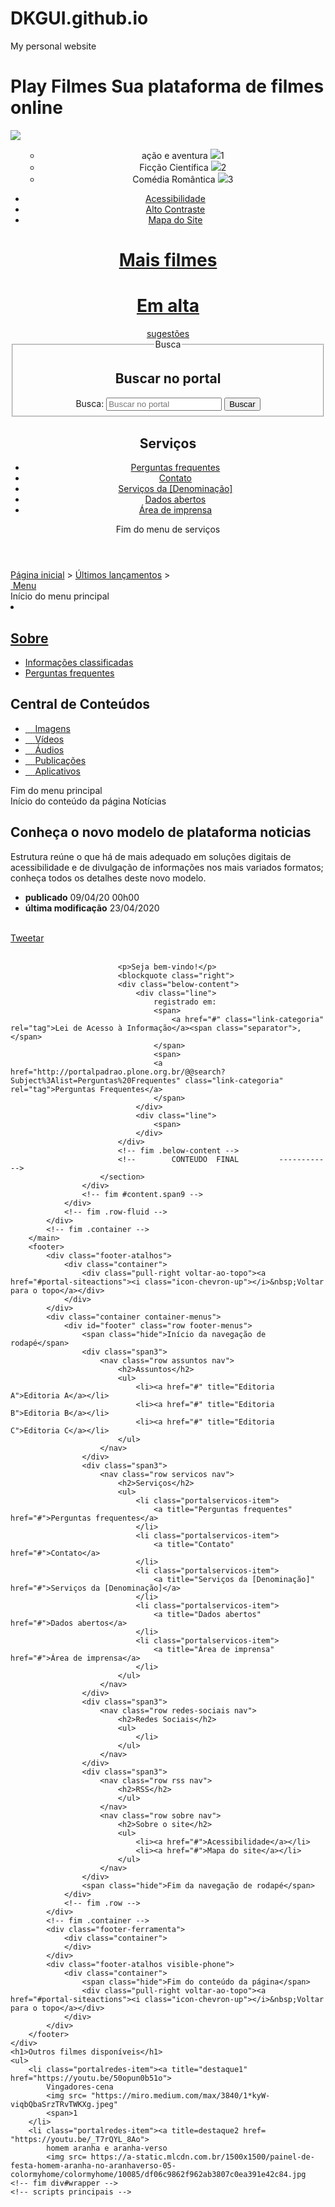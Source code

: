 # DKGUI.github.io
My personal website 
<!DOCTYPE html>
<html lang="pt-br">
<head>
    <meta charset="UTF-8">
    <meta name="viewport" content="width=device-width, initial-scale=1.0">
    <title>Document</title>
</head>
<body>
    <h1>Play Filmes Sua plataforma de filmes online</h1>
    <img src= https://minutomt.com.br/wp-content/uploads/2019/01/Pipoca_Cinema_FB.jpg
</body>
</html>
<!DOCTYPE html>
<!--[if lt IE 7]>      <html class="no-js lt-ie9 lt-ie8 lt-ie7" lang="pt-br" dir="ltr"> <![endif]-->
<!--[if IE 7]>         <html class="no-js lt-ie9 lt-ie8" lang="pt-br" dir="ltr"> <![endif]-->
<!--[if IE 8]>         <html class="no-js lt-ie9" lang="pt-br" dir="ltr"> <![endif]-->
<!--[if gt IE 8]><!--> <html class="no-js" lang="pt-br" dir="ltr"> <!--<![endif]-->
<head>
    <meta charset="utf-8" />
    <title>Portal Modelo - interface 1.0</title>
    <!-- <base href="" /> -->
    <meta name="keywords" content="" />
    <meta name="viewport" content="width=device-width, initial-scale=1.0" />
    <meta name="description" content="" />
    <!--[if lt IE 9]><script src="js/html5shiv.js"></script><![endif]-->
    <link href="img/favicon.ico" rel="shortcut icon" type="image/vnd.microsoft.icon" />
    <link rel="stylesheet" href="bootstrap/css/bootstrap.min.css" type='text/css'/>
    <link rel="stylesheet" href="css/template-verde.css" type='text/css'/>      
    <link rel="stylesheet" href="font-awesome/css/font-awesome.min.css" type='text/css'/>
    <!--[if lt IE 10]><link rel="stylesheet" href="css/ie.css" /><![endif]-->
    <!--[if lt IE 9]><link rel="stylesheet" href="css/ie8.css" /><![endif]-->
    <!--[if lt IE 8]><link rel="stylesheet" href="css/ie7.css" /><link rel="stylesheet" href="font-awesome/css/font-awesome-ie7.min.css" /><![endif]-->
    <!-- chamada de fontes local --><!-- <link rel="stylesheet" href="css/fontes.css" type='text/css'/>      -->
    <!-- chamada de fontes externas --><link href='http://fonts.googleapis.com/css?family=Open+Sans:400italic,400,600,800,700' rel='stylesheet' type='text/css' />
    <link rel="stylesheet" href="jplayer/skin/portalpadrao01/jplayer.css" type='text/css'/> 
</head>
<body>
      </div>
    </noscript>
    <!--[if lt IE 7]><center><strong>Atenção, a versão de seu navegador não é compatível com este sítio. Atualize seu navegador.</strong></center><![endif]-->
    <div id="barra-brasil">
    </div>
    <div class="layout">
        <header>
            <div class="container"> 
                <div class="row-fluid accessibility-language-actions-container">                            
                    <div class="span6 accessibility-container">
                        <ul id="accessibility">
                            <ul>
                                <li class="portalredes-item"><a title="ig" href= "https://youtu.be/1jTQSMDfqn8"></a>
                                    ação e aventura 
                                    <img src= https://br.web.img2.acsta.net/newsv7/20/04/02/08/05/5704147.jpg
                                    <span>1
                                </li>
                                <li class="portalredes-item"><a title="PUC" href= "https://youtu.be/TsqR8xZQ89Q"></a>
                                    Ficção Científica
                                    <img src= https://br.web.img3.acsta.net/medias/nmedia/18/98/40/08/20590421.jpg
                                    <span>2
                                <li class="portalredes-item"><a title="who" href= "https://youtu.be/x4afp3W7vbY"></a>
                                    Comédia Romântica
                                    <img src= https://i.pinimg.com/originals/f9/f4/56/f9f45632da2794b9b970b472ec8204c2.jpg
                                    <span>3
                            </li>
                                </a>
                            </li>
                        </ul>                       
                    </div>
                    <!-- fim div.span6 -->
                    <div class="span6 language-and-actions-container">
                        <!-- Descomente para inserir menu de exemplo de idiomas no topo -->
                        <!-- <ul id="language" class="pull-right">
                            <li class="language-en">
                                <a href="#">EN</a>
                            </li>
                            <li class="language-es">
                                <a href="#">ES</a>
                            </li>
                        </ul>    -->                
                        <ul id="portal-siteactions" class="pull-right">
                            <li>
                                <a accesskey="5" href="interna-acessibilidade.html">Acessibilidade</a>
                            </li>
                            <li>
                                <a accesskey="6" href="#" class="toggle-contraste">Alto Contraste</a>
                            </li>
                            <li>
                                <a accesskey="7" href="#">Mapa do Site</a>
                            </li>
                        </ul>
                    </div>
                    <!-- fim div.span6 -->    
                </div>
                <!-- fim .row-fluid -->
                <div class="row-fluid">
                    <div id="logo" class="span8">
                    <!-- <div id="logo" class="span8 big"> <div id="logo" class="span8 small"> -->
                        <a href="index.html" title="Descrição do Portal Padrão">                            
                            <h1>Mais filmes</h1>
                             <h1>Em alta</h1>
                            <span class="portal-description">sugestões</span>
                        </a>
                    </div>
                    <!-- fim .span8 -->
                    <div class="span4">                 
                        <div id="portal-searchbox" class="row">
                            <form action="#" class="pull-right">
                                <fieldset>
                                    <legend class="hide">Busca</legend>
                                    <h2 class="hidden">Buscar no portal</h2>
                                    <div class="input-append">
                                        <label for="portal-searchbox-field" class="hide">Busca: </label>
                                        <input type="text" id="portal-searchbox-field" class="searchField" placeholder="Buscar no portal" title="Buscar no portal" name="searchterm">       
                                        <button type="button" class="btn searchButton"><span class="hide">Buscar</span><i class="icon-search"></i></button>
                                    </div>                                  
                                </fieldset>
                            </form>
                        </div>
                        <!-- fim div#portal-searchbox.row -->
            <div class="sobre">
                <div class="container">
                    <nav class="menu-servicos pull-right">
                        <h2 class="hide">Serviços</h2>
                        <ul>
                            <li class="portalservicos-item">
                                <a title="Perguntas frequentes" href="interna-perguntas-frequentes.html">Perguntas frequentes</a>
                            </li>
                            <li class="portalservicos-item">
                                <a title="Contato" href="#">Contato</a>
                            </li>
                            <li class="portalservicos-item">
                                <a title="Serviços da [Denominação]" href="#">Serviços da [Denominação]</a>
                            </li>
                            <li class="portalservicos-item">
                                <a title="Dados abertos" href="#">Dados abertos</a>
                            </li>
                            <li class="portalservicos-item">
                                <a title="Área de imprensa" href="#">Área de imprensa</a>
                            </li>
                        </ul>
                        <span class="hide">Fim do menu de serviços</span>
                    </nav>
                    <!-- fim #menu-servicos.pull-right -->
                </div>
                <!-- .container -->
            </div>
            <!-- fim .sobre -->         
        </header>
        <main> 
            <div class="container">
                <div class="row-fluid">
                    <section class="rastro-navegacao">
                        <div class="rastro-navegacao row-flutuante">
                            <a class="pathway" href="index.html">Página inicial</a>
                            <span class="separator"> &gt; </span>
                            <a class="pathway" href="interna-ultimas-noticias.html">Últimos lançamentos</a>
                            <span class="separator"> &gt; </span>
                        </div>
                    </section> 
                </div>
                <!-- fim .row-fluid -->
                <div class="row-fluid">
                    <div id="navigation" class="span3">
                        <a href="#" class="visible-phone visible-tablet mainmenu-toggle btn"><i class="icon-list"></i>&nbsp;Menu</a>
                        <section id="navigation-section">                           
                            <span class="hide">Início do menu principal</span>
                            <nav class="menu-de-apoio span9">
                                    <li><a href="interna-de-noticias.html"                                                      
                                    li><a href="#" title="Editoria "></li>
                                    <p>
                                </ul>
                            </nav>
                            <nav class="span9 sobre">
                                <h2>Sobre <i class="icon-chevron-down visible-phone visible-tablet pull-right"></i></h2>
                                <ul>    
                                    <li><a href="interna-informacoes-classificadas.html" title="Informações classificadas">Informações classificadas</a></li>
                                    <li><a href="interna-perguntas-frequentes.html" title="Perguntas frequentes">Perguntas frequentes</a></li>
                                </ul>
                            </nav>  
                            <nav class="span9 central-conteudos">
                                <h2>Central de Conteúdos <i class="icon-chevron-down visible-phone visible-tablet pull-right"></i></h2>
                                <ul>
                                    <li><a href="#" class="imagens" title="Imagens">
                                        <span class="icon-li icon-stack">
                                          <i class="icon-circle icon-stack-base"><span class="hide">&nbsp;</span></i>
                                          <i class="icon-picture icon-light"><span class="hide">&nbsp;</span></i>
                                        </span>
                                        Imagens</a>
                                    </li>
                                    <li><a href="#" class="videos" title="Vídeos">
                                        <span class="icon-li icon-stack">
                                          <i class="icon-circle icon-stack-base"><span class="hide">&nbsp;</span></i>
                                          <i class="icon-play icon-light"><span class="hide">&nbsp;</span></i>
                                        </span>
                                        Vídeos</a>
                                    </li>
                                    <li><a href="#" class="audios" title="Áudios">
                                        <span class="icon-li icon-stack">
                                          <i class="icon-circle icon-stack-base"><span class="hide">&nbsp;</span></i>
                                          <i class="icon-volume-up icon-light"><span class="hide">&nbsp;</span></i>
                                        </span>
                                        Áudios</a>
                                    </li>
                                    <li><a href="#" class="publicacoes" title="Publicações">
                                        <span class="icon-li icon-stack">
                                          <i class="icon-circle icon-stack-base"><span class="hide">&nbsp;</span></i>
                                          <i class="icon-file-text icon-light"><span class="hide">&nbsp;</span></i>
                                        </span>
                                        Publicações</a>
                                    </li>
                                    <li><a href="#" class="aplicativos" title="Aplicativos">
                                        <span class="icon-li icon-stack">
                                          <i class="icon-circle icon-stack-base"><span class="hide">&nbsp;</span></i>
                                          <i class="icon-mobile-phone icon-light"><span class="hide">&nbsp;</span></i>
                                        </span>
                                        Aplicativos</a>
                                    </li>
                                    <!-- descomentar de acordo com necessidade do orgao -->
                                    <!-- <li><a href="#" class="infograficos" title="Imagens">
                                        <span class="icon-li icon-stack">
                                          <i class="icon-circle icon-stack-base"><span class="hide">&nbsp;</span></i>
                                          <i class="icon-columns icon-light"><span class="hide">&nbsp;</span></i>
                                        </span>
                                        Infográficos</a>
                                    </li>
                                    <li><a href="#" class="estatisticas" title="Estatísticas">
                                        <span class="icon-li icon-stack">
                                          <i class="icon-circle icon-stack-base"><span class="hide">&nbsp;</span></i>
                                          <i class="icon-bar-chart icon-light"><span class="hide">&nbsp;</span></i>
                                        </span>
                                        Estatísticas</a>
                                    </li>            -->                                                    
                                </ul>
                            </nav>  
                            <span class="hide">Fim do menu principal</span>
                        </section>                  
                    </div>
                    <!-- fim #navigation.span3 -->
                    <div id="content" class="internas span9">
                        <section id="content-section">                          
                            <span class="hide">Início do conteúdo da página</span>
                            <!--        CONTEUDO    ---------- -->
                            <span class="documentCategory">Notícias</span>
                            <h1 class="secondaryHeading">
                                Conheça o novo modelo de plataforma noticias 
                            </h1>
                            <div class="subtitle">
                                <p>Estrutura reúne o que há de mais adequado em soluções digitais de acessibilidade e de divulgação de informações nos mais variados formatos; conheça todos os detalhes deste novo modelo.</p>
                            </div>  
                            <div class="content-header-options-1 row-fluid">
                                <div class="documentByLine span7">
                                    <ul>
                                        <li class="documentPublished"><strong>publicado</strong> 09/04/20 00h00</li>
                                        <li class="documentModified"><strong>última modificação</strong> 23/04/2020 </li>
                                    </ul>
                                </div>
                                <div class="btns-social-like span5 hide">
                                    <div class="pull-left googleplus">
                                        <!-- botão google plus -->
                                        <div class="g-plusone" data-size="medium" data-annotation="bubble"></div>
                                        <script type="text/javascript">
                                          window.___gcfg = {lang: 'pt-BR'};
                                          (function() {
                                            var po = document.createElement('script'); po.type = 'text/javascript'; po.async = true;
                                            po.src = 'https://apis.google.com/js/plusone.js';
                                            var s = document.getElementsByTagName('script')[0]; s.parentNode.insertBefore(po, s);
                                          })();
                                        </script><noscript>&nbsp;<!-- item para fins de acessibilidade --></noscript>
                                        <!-- fim botão google plus -->  
                                    </div>
                                    <div class="pull-left twitter">
                                        <!-- botão twitter -->
                                        <a href="https://twitter.com/share" class="twitter-share-button" data-via="portalbrasil" data-lang="pt">Tweetar</a>
                                        <script>!function(d,s,id){var js,fjs=d.getElementsByTagName(s)[0],p=/^http:/.test(d.location)?'http':'https';if(!d.getElementById(id)){js=d.createElement(s);js.id=id;js.src=p+'://platform.twitter.com/widgets.js';fjs.parentNode.insertBefore(js,fjs);}}(document, 'script', 'twitter-wjs');</script><noscript>&nbsp;<!-- item para fins de acessibilidade --></noscript>
                                        <!-- fim botão twitter -->  
                                    </div>
                                    <div class="pull-left facebook">
                                        <!-- botão facebook -->
                                        <div id="fb-root"></div>
                                        <script>(function(d, s, id) {
                                          var js, fjs = d.getElementsByTagName(s)[0];
                                          if (d.getElementById(id)) return;
                                          js = d.createElement(s); js.id = id;
                                          js.src = "//connect.facebook.net/pt_BR/all.js#xfbml=1&appId=509544779073047";
                                          fjs.parentNode.insertBefore(js, fjs);
                                        }(document, 'script', 'facebook-jssdk'));</script><noscript>&nbsp;<!-- item para fins de acessibilidade --></noscript>
                                        <!-- fim botão facebook --> 
                                    </div>              
                                </div>
                            </div>
                            <!-- fim .content-header-options-1 -->

                            <p>Seja bem-vindo!</p>
                            <blockquote class="right">
                            <div class="below-content">
                                <div class="line">
                                    registrado em:
                                    <span>
                                        <a href="#" class="link-categoria" rel="tag">Lei de Acesso à Informação</a><span class="separator">,</span>
                                    </span>
                                    <span>
                                    <a href="http://portalpadrao.plone.org.br/@@search?Subject%3Alist=Perguntas%20Frequentes" class="link-categoria" rel="tag">Perguntas Frequentes</a>
                                    </span>
                                </div>
                                <div class="line">
                                    <span>
                                </div>
                            </div>
                            <!-- fim .below-content -->
                            <!--        CONTEUDO  FINAL         ---------- -->              
                        </section>
                    </div>
                    <!-- fim #content.span9 -->
                </div>
                <!-- fim .row-fluid -->
            </div>
            <!-- fim .container -->
        </main>
        <footer>
            <div class="footer-atalhos">
                <div class="container">
                    <div class="pull-right voltar-ao-topo"><a href="#portal-siteactions"><i class="icon-chevron-up"></i>&nbsp;Voltar para o topo</a></div>
                </div>
            </div>
            <div class="container container-menus">
                <div id="footer" class="row footer-menus">
                    <span class="hide">Início da navegação de rodapé</span>
                    <div class="span3">
                        <nav class="row assuntos nav">
                            <h2>Assuntos</h2>
                            <ul>
                                <li><a href="#" title="Editoria A">Editoria A</a></li>
                                <li><a href="#" title="Editoria B">Editoria B</a></li>
                                <li><a href="#" title="Editoria C">Editoria C</a></li>                              
                            </ul>
                        </nav>                      
                    </div>
                    <div class="span3">
                        <nav class="row servicos nav">
                            <h2>Serviços</h2>
                            <ul>
                                <li class="portalservicos-item">
                                    <a title="Perguntas frequentes" href="#">Perguntas frequentes</a>
                                </li>
                                <li class="portalservicos-item">
                                    <a title="Contato" href="#">Contato</a>
                                </li>
                                <li class="portalservicos-item">
                                    <a title="Serviços da [Denominação]" href="#">Serviços da [Denominação]</a>
                                </li>
                                <li class="portalservicos-item">
                                    <a title="Dados abertos" href="#">Dados abertos</a>
                                </li>
                                <li class="portalservicos-item">
                                    <a title="Área de imprensa" href="#">Área de imprensa</a>
                                </li>
                            </ul>
                        </nav>                          
                    </div>
                    <div class="span3">
                        <nav class="row redes-sociais nav">
                            <h2>Redes Sociais</h2>
                            <ul>
                                </li>
                            </ul>
                        </nav>                      
                    </div>
                    <div class="span3">
                        <nav class="row rss nav">
                            <h2>RSS</h2>
                            </ul>
                        </nav>
                        <nav class="row sobre nav">
                            <h2>Sobre o site</h2>
                            <ul>
                                <li><a href="#">Acessibilidade</a></li>
                                <li><a href="#">Mapa do site</a></li>
                            </ul>
                        </nav>
                    </div>
                    <span class="hide">Fim da navegação de rodapé</span>                    
                </div>
                <!-- fim .row -->
            </div>
            <!-- fim .container -->
            <div class="footer-ferramenta">
                <div class="container"> 
                </div>              
            </div>
            <div class="footer-atalhos visible-phone">
                <div class="container">
                    <span class="hide">Fim do conteúdo da página</span>
                    <div class="pull-right voltar-ao-topo"><a href="#portal-siteactions"><i class="icon-chevron-up"></i>&nbsp;Voltar para o topo</a></div>
                </div>
            </div>
        </footer>       
    </div>
    <h1>Outros filmes disponíveis</h1>
    <ul>
        <li class="portalredes-item"><a title="destaque1" href="https://youtu.be/50opun0b51o">
            Vingadores-cena 
            <img src= "https://miro.medium.com/max/3840/1*kyW-viqbQbaSrzTRvTWKXg.jpeg"
            <span>1
        </li>
        <li class="portalredes-item"><a title=destaque2 href= "https://youtu.be/_T7rQYL_8Ao">
            homem aranha e aranha-verso
            <img src= https://a-static.mlcdn.com.br/1500x1500/painel-de-festa-homem-aranha-no-aranhaverso-05-colormyhome/colormyhome/10085/df06c9862f962ab3807c0ea391e42c84.jpg
    <!-- fim div#wrapper -->    
    <!-- scripts principais --> 



